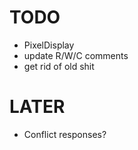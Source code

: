 



# TODO

- PixelDisplay
- update R/W/C comments
- get rid of old shit


# LATER

- Conflict responses?

